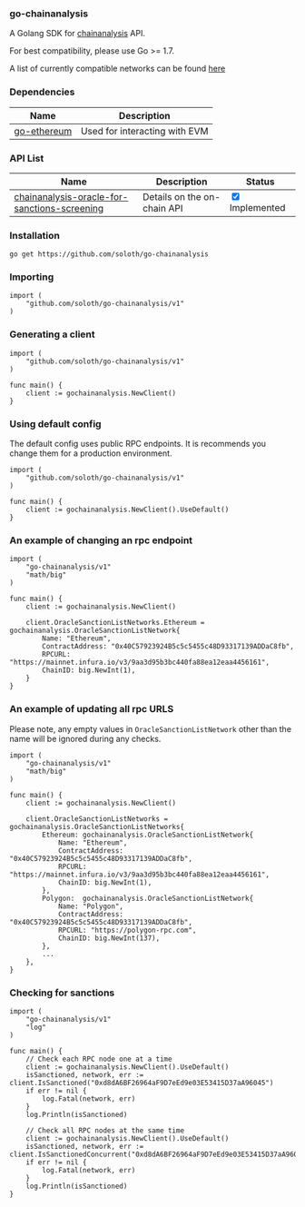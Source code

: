 ### go-chainanalysis

A Golang SDK for [chainanalysis](https://www.chainalysis.com/free-cryptocurrency-sanctions-screening-tools/) API.

For best compatibility, please use Go >= 1.7.

A list of currently compatible networks can be found [here](https://go.chainalysis.com/chainalysis-oracle-docs.html)

### Dependencies
Name | Description | 
------------ | ------------ |
[go-ethereum](https://geth.ethereum.org/) | Used for interacting with EVM |


### API List

Name | Description | Status
------------ | ------------ | ------------
[chainanalysis-oracle-for-sanctions-screening](https://go.chainalysis.com/chainalysis-oracle-docs.html) | Details on the on-chain API | <input type="checkbox" checked> Implemented

### Installation

```shell
go get https://github.com/soloth/go-chainanalysis
```

### Importing

```golang
import (
    "github.com/soloth/go-chainanalysis/v1"
)
```

### Generating a client

```golang
import (
	"github.com/soloth/go-chainanalysis/v1"
)

func main() {
	client := gochainanalysis.NewClient()
}
```

### Using default config
The default config uses public RPC endpoints. It is recommends you change them for a production environment.
```golang
import (
	"github.com/soloth/go-chainanalysis/v1"
)

func main() {
	client := gochainanalysis.NewClient().UseDefault()
}
```

### An example of changing an rpc endpoint
```golang
import (
	"go-chainanalysis/v1"
	"math/big"
)

func main() {
	client := gochainanalysis.NewClient()
	
	client.OracleSanctionListNetworks.Ethereum = gochainanalysis.OracleSanctionListNetwork{
		Name: "Ethereum",
		ContractAddress: "0x40C57923924B5c5c5455c48D93317139ADDaC8fb",
		RPCURL: "https://mainnet.infura.io/v3/9aa3d95b3bc440fa88ea12eaa4456161",
		ChainID: big.NewInt(1),
	}
}

```

### An example of updating all rpc URLS
Please note, any empty values in `OracleSanctionListNetwork` other than the name will be ignored during any checks.
```golang
import (
	"go-chainanalysis/v1"
	"math/big"
)

func main() {
	client := gochainanalysis.NewClient()
	
	client.OracleSanctionListNetworks = gochainanalysis.OracleSanctionListNetworks{
		Ethereum: gochainanalysis.OracleSanctionListNetwork{
			Name: "Ethereum",
			ContractAddress: "0x40C57923924B5c5c5455c48D93317139ADDaC8fb",
			RPCURL: "https://mainnet.infura.io/v3/9aa3d95b3bc440fa88ea12eaa4456161",
			ChainID: big.NewInt(1),
		},
		Polygon:  gochainanalysis.OracleSanctionListNetwork{
			Name: "Polygon",
			ContractAddress: "0x40C57923924B5c5c5455c48D93317139ADDaC8fb",
			RPCURL: "https://polygon-rpc.com",
			ChainID: big.NewInt(137),
		},
		...
	},
}

```

### Checking for sanctions
```golang
import (
	"go-chainanalysis/v1"
	"log"
)

func main() {
	// Check each RPC node one at a time
	client := gochainanalysis.NewClient().UseDefault()
	isSanctioned, network, err := client.IsSanctioned("0xd8dA6BF26964aF9D7eEd9e03E53415D37aA96045")
	if err != nil {
		log.Fatal(network, err)
	}
	log.Println(isSanctioned)

	// Check all RPC nodes at the same time
	client := gochainanalysis.NewClient().UseDefault()
	isSanctioned, network, err := client.IsSanctionedConcurrent("0xd8dA6BF26964aF9D7eEd9e03E53415D37aA96045")
	if err != nil {
		log.Fatal(network, err)
	}
	log.Println(isSanctioned)
}
```